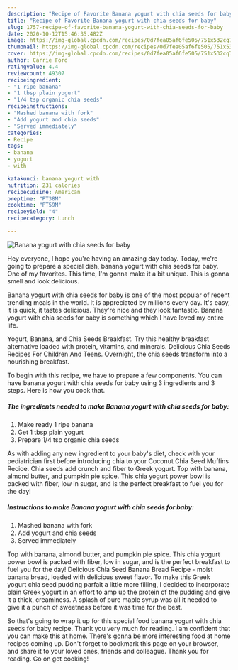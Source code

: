 ```yaml
---
description: "Recipe of Favorite Banana yogurt with chia seeds for baby"
title: "Recipe of Favorite Banana yogurt with chia seeds for baby"
slug: 1757-recipe-of-favorite-banana-yogurt-with-chia-seeds-for-baby
date: 2020-10-12T15:46:35.482Z
image: https://img-global.cpcdn.com/recipes/0d7fea05af6fe505/751x532cq70/banana-yogurt-with-chia-seeds-for-baby-recipe-main-photo.jpg
thumbnail: https://img-global.cpcdn.com/recipes/0d7fea05af6fe505/751x532cq70/banana-yogurt-with-chia-seeds-for-baby-recipe-main-photo.jpg
cover: https://img-global.cpcdn.com/recipes/0d7fea05af6fe505/751x532cq70/banana-yogurt-with-chia-seeds-for-baby-recipe-main-photo.jpg
author: Carrie Ford
ratingvalue: 4.4
reviewcount: 49307
recipeingredient:
- "1 ripe banana"
- "1 tbsp plain yogurt"
- "1/4 tsp organic chia seeds"
recipeinstructions:
- "Mashed banana with fork"
- "Add yogurt and chia seeds"
- "Served immediately"
categories:
- Recipe
tags:
- banana
- yogurt
- with

katakunci: banana yogurt with 
nutrition: 231 calories
recipecuisine: American
preptime: "PT38M"
cooktime: "PT59M"
recipeyield: "4"
recipecategory: Lunch

---
```



![Banana yogurt with chia seeds for baby](https://img-global.cpcdn.com/recipes/0d7fea05af6fe505/751x532cq70/banana-yogurt-with-chia-seeds-for-baby-recipe-main-photo.jpg)

Hey everyone, I hope you're having an amazing day today. Today, we're going to prepare a special dish, banana yogurt with chia seeds for baby. One of my favorites. This time, I'm gonna make it a bit unique. This is gonna smell and look delicious.

Banana yogurt with chia seeds for baby is one of the most popular of recent trending meals in the world. It is appreciated by millions every day. It's easy, it is quick, it tastes delicious. They're nice and they look fantastic. Banana yogurt with chia seeds for baby is something which I have loved my entire life.

Yogurt, Banana, and Chia Seeds Breakfast. Try this healthy breakfast alternative loaded with protein, vitamins, and minerals. Delicious Chia Seeds Recipes For Children And Teens. Overnight, the chia seeds transform into a nourishing breakfast.


To begin with this recipe, we have to prepare a few components. You can have banana yogurt with chia seeds for baby using 3 ingredients and 3 steps. Here is how you cook that.

<!--inarticleads1-->

##### The ingredients needed to make Banana yogurt with chia seeds for baby:

1. Make ready 1 ripe banana
1. Get 1 tbsp plain yogurt
1. Prepare 1/4 tsp organic chia seeds


As with adding any new ingredient to your baby&#39;s diet, check with your pediatrician first before introducing chia to your Coconut Chia Seed Muffins Recioe. Chia seeds add crunch and fiber to Greek yogurt. Top with banana, almond butter, and pumpkin pie spice. This chia yogurt power bowl is packed with fiber, low in sugar, and is the perfect breakfast to fuel you for the day! 

<!--inarticleads2-->

##### Instructions to make Banana yogurt with chia seeds for baby:

1. Mashed banana with fork
1. Add yogurt and chia seeds
1. Served immediately


Top with banana, almond butter, and pumpkin pie spice. This chia yogurt power bowl is packed with fiber, low in sugar, and is the perfect breakfast to fuel you for the day! Delicious Chia Seed Banana Bread Recipe - moist banana bread, loaded with delicious sweet flavor. To make this Greek yogurt chia seed pudding parfait a little more filling, I decided to incorporate plain Greek yogurt in an effort to amp up the protein of the pudding and give it a thick, creaminess. A splash of pure maple syrup was all it needed to give it a punch of sweetness before it was time for the best. 

So that's going to wrap it up for this special food banana yogurt with chia seeds for baby recipe. Thank you very much for reading. I am confident that you can make this at home. There's gonna be more interesting food at home recipes coming up. Don't forget to bookmark this page on your browser, and share it to your loved ones, friends and colleague. Thank you for reading. Go on get cooking!

